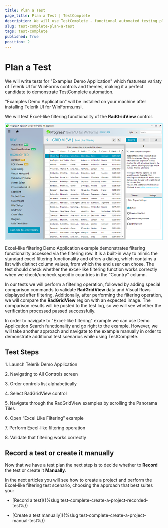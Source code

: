 ```yaml
---
title: Plan a Test
page_title: Plan a Test | TestComplete
description: We will use TestComplete - functional automated testing platform developed by SmartBear Software to automate Telerik UI for WinForms Controls.  
slug: test-complete-plan-a-test
tags: test-complete
published: True
position: 2 
---
```


# Plan a Test

We will write tests for "Examples Demo Application" which featuress variaty of Telerik UI for WinForms controls and themes, making it a perfect candidate to demonstrate TestComplete automation. 

"Examples Demo Application" will be installed on your machine after installing Telerik UI for WinForms.msi. 

We will test Excel-like filtering functionality of the **RadGridView** control.

![Excel_Like_Filtering_Example](images/Excel_Like_Filtering_Example.png)

Excel-like filtering Demo Application example demonstrates filtering functionality accessed via the filtering row. It is a built-in way to mimic the standard excel filtering functionality and offers a dialog, which contains a list with distinct column values, from which the end user can chose.
The test should check whether the excel-like filtering function works correctly when we check/uncheck specific countries in the “Country” column.

In our tests we will perform a filtering operation, followed by adding special comparison commands to validate **RadGridView** data and Visual Rows displayed after filtering. Additionally, after performing the filtering operation, we will compare the **RadGridView** region with an expected image. The comparison results will be posted to the test log, so we will see whether the verification processed passed successfully.

In order to navigate to "Excel-like filtering" example we can use Demo Application Search functionality and go right to the example. However, we will take another approach and navigate to the example manually in order to demonstrate additional test scenarios while using TestComplete.

## Test Steps

1\. Launch Telerik Demo Application

2\. Navigating to All Controls screen

3\. Order controls list alphabetically

4\. Select RadGridView control

5\. Navigate through the RadGridView examples by scrolling the Panorama Tiles 

6\. Open “Excel Like Filtering” example

7\. Perform Excel-like filtering operation 

8\. Validate that filtering works correctly 

## Record a test or create it manually

Now that we have a test plan the next step is to decide whether to **Record** the test or create it **Manually**.

In the next articles you will see how to create a project and perform the Excel-like filtering test scenario, choosing the approach that best suites you:

* [Record a test]({%slug test-complete-create-a-project-recorded-test%})

* [Create a test manually]({%slug test-complete-create-a-project-manual-test%})

